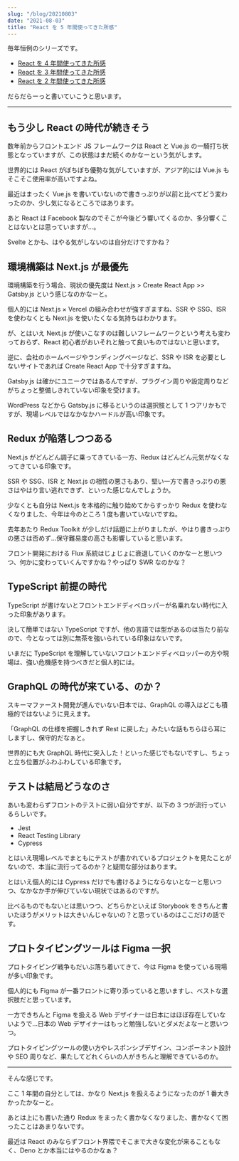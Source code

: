 ```yaml
---
slug: "/blog/20210803"
date: "2021-08-03"
title: "React を 5 年間使ってきた所感"
---
```


毎年恒例のシリーズです。

- [React を 4 年間使ってきた所感](https://kk-web.link/blog/20200804)
- [React を 3 年間使ってきた所感](https://kk-web.link/blog/20191012)
- [React を 2 年間使ってきた所感](https://kk-web.link/blog/20180929)

だらだらーっと書いていこうと思います。

---

## もう少し React の時代が続きそう

数年前からフロントエンド JS フレームワークは React と Vue.js の一騎打ち状態となっていますが、この状態はまだ続くのかなーという気がします。

世界的には React がぼちぼち優勢な気がしていますが、アジア的には Vue.js もそこそこ使用率が高いですよね。

最近はまったく Vue.js を書いていないので書きっぷりが以前と比べてどう変わったのか、少し気になるところではあります。

あと React は Facebook 製なのでそこが今後どう響いてくるのか、多分響くことはないとは思っていますが…。

Svelte とかも、はやる気がしないのは自分だけですかね？

## 環境構築は Next.js が最優先

環境構築を行う場合、現状の優先度は Next.js > Create React App >> Gatsby.js という感じなのかなーと。

個人的には Next.js × Vercel の組み合わせが強すぎますね、SSR や SSG、ISR を使わなくとも Next.js を使いたくなる気持ちはわかります。

が、とはいえ Next.js が使いこなすのは難しいフレームワークという考えも変わっておらず、React 初心者がおいそれと触って良いものではないと思います。

逆に、会社のホームページやランディングページなど、SSR や ISR を必要としないサイトであれば Create React App で十分すぎますね。

Gatsby.js は確かにユニークではあるんですが、プラグイン周りや設定周りなどがちょっと整備しきれていない印象を受けます。

WordPress などから Gatsby.js に移るというのは選択肢として 1 つアリかもですが、現場レベルではなかなかハードルが高い印象です。

## Redux が陥落しつつある

Next.js がどんどん調子に乗ってきている一方、Redux はどんどん元気がなくなってきている印象です。

SSR や SSG、ISR と Next.js の相性の悪さもあり、堅い一方で書きっぷりの悪さはやはり言い逃れできず、といった感じなんでしょうか。

少なくとも自分は Next.js を本格的に触り始めてからすっかり Redux を使わなくなりました、今年は今のところ 1 度も書いていないですね。

去年あたり Redux Toolkit が少しだけ話題に上がりましたが、やはり書きっぷりの悪さは否めず…保守難易度の高さも影響していると思います。

フロント開発における Flux 系統はじょじょに衰退していくのかなーと思いつつ、何かに変わっていくんですかね？やっぱり SWR なのかな？

## TypeScript 前提の時代

TypeScript が書けないとフロントエンドディベロッパーが名乗れない時代に入った印象があります。

決して簡単ではない TypeScript ですが、他の言語では型があるのは当たり前なので、今となっては別に無茶を強いられている印象はないです。

いまだに TypeScript を理解していないフロントエンドディベロッパーの方や現場は、強い危機感を持つべきだと個人的には。

## GraphQL の時代が来ている、のか？

スキーマファースト開発が進んでいない日本では、GraphQL の導入はどこも積極的ではないように見えます。

「GraphQL の仕様を把握しきれず Rest に戻した」みたいな話もちらほら耳にしますし、保守的だなぁと。

世界的にも大 GraphQL 時代に突入した！といった感じでもないですし、ちょっと立ち位置がふわふわしている印象です。

## テストは結局どうなのさ

あいも変わらずフロントのテストに弱い自分ですが、以下の 3 つが流行っているらしいです。

- Jest
- React Testing Library
- Cypress

とはいえ現場レベルでまともにテストが書かれているプロジェクトを見たことがないので、本当に流行ってるのか？と疑問な部分はあります。

とはいえ個人的には Cypress だけでも書けるようにならないとなーと思いつつ、なかなか手が伸びていない現状ではあるのですが。

比べるものでもないとは思いつつ、どちらかといえば Storybook をきちんと書いたほうがメリットは大きいんじゃないの？と思っているのはここだけの話です。

## プロトタイピングツールは Figma 一択

プロトタイピング戦争もだいぶ落ち着いてきて、今は Figma を使っている現場が多い印象です。

個人的にも Figma が一番フロントに寄り添っていると思いますし、ベストな選択肢だと思っています。

一方できちんと Figma を扱える Web デザイナーは日本にはほぼ存在していないようで…日本の Web デザイナーはもっと勉強しないとダメだよなーと思いつつ。

プロトタイピングツールの使い方やレスポンシブデザイン、コンポーネント設計や SEO 周りなど、果たしてどれくらいの人がきちんと理解できているのか。

---

そんな感じです。

ここ 1 年間の自分としては、かなり Next.js を扱えるようになったのが 1 番大きかったかなーと。

あとは上にも書いた通り Redux をまったく書かなくなりました、書かなくて困ったことはあまりないです。

最近は React のみならずフロント界隈でそこまで大きな変化が来ることもなく、Deno とか本当にはやるのかなぁ？
